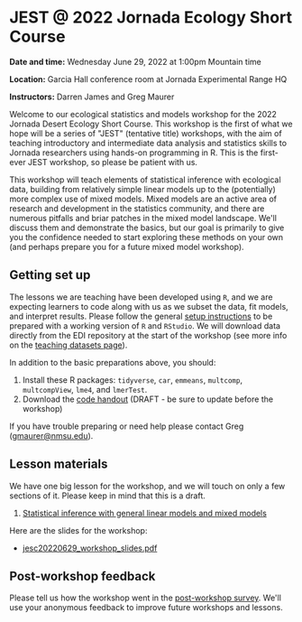 # JEST @ 2022 Jornada Ecology Short Course

**Date and time:** Wednesday June 29, 2022 at 1:00pm Mountain time

**Location:** Garcia Hall conference room at Jornada Experimental Range HQ

**Instructors:** Darren James and Greg Maurer

Welcome to our ecological statistics and models workshop for the 2022 Jornada Desert Ecology Short Course. This workshop is the first of what we hope will be a series of "JEST" (tentative title) workshops, with the aim of teaching introductory and intermediate data analysis and statistics skills to Jornada researchers using hands-on programming in R. This is the first-ever JEST workshop, so please be patient with us.

This workshop will teach elements of statistical inference with ecological data, building from relatively simple linear models up to the (potentially) more complex use of mixed models. Mixed models are an active area of research and development in the statistics community, and there are numerous pitfalls and briar patches in the mixed model landscape. We'll discuss them and demonstrate the basics, but our goal is primarily to give you the confidence needed to start exploring these methods on your own (and perhaps prepare you for a future mixed model workshop).

## Getting set up

The lessons we are teaching have been developed using `R`, and we are expecting learners to code along with us as we subset the data, fit models, and interpret results. Please follow the general [setup instructions](../../html/setup.html) to be prepared with a working version of `R` and `RStudio`. We will download data directly from the EDI repository at the start of the workshop (see more info on the [teaching datasets page](../../html/teaching-datasets.html)). 

In addition to the basic preparations above, you should:

1. Install these R packages: `tidyverse`, `car`, `emmeans`, `multcomp`, `multcompView`, `lme4`, and `lmerTest`.
2. Download the [code handout](./jesc-code-handout.R) (DRAFT - be sure to update before the workshop)

If you have trouble preparing or need help please contact Greg (<gmaurer@nmsu.edu>).

## Lesson materials

We have one big lesson for the workshop, and we will touch on only a few sections of it. Please keep in mind that this is a draft.

1. [Statistical inference with general linear models and mixed models](../../html/statistical-inference-linear-and-mixed.html)

Here are the slides for the workshop:

* [jesc20220629_workshop_slides.pdf](jesc20220629_workshop_slides.pdf)

## Post-workshop feedback

Please tell us how the workshop went in the [post-workshop survey](https://docs.google.com/forms/d/e/1FAIpQLSezgQ6rsMzvnX7Cg-ohMtkjCDPyQjPK31zVevGMPWKn-9gaoQ/viewform?usp=sf_link). We'll use your anonymous feedback to improve future workshops and lessons.
